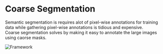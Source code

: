 # Coarse Segmentation

Semantic segmentation is requires alot of pixel-wise annotations for training data while gathering pixel-wise annotations is tidious and expensive. Coarse segmentation solves by making it easy to annotate the large images using caorse masks.

![Framework](https://isaadbashir.github.io/portfolio/assets/img/publication_preview/coarsenet.png)



